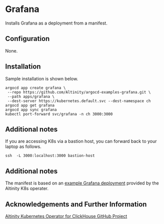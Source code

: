 # Grafana

Installs Grafana as a deployment from a manifest. 

## Configuration

None. 

## Installation

Sample installation is shown below. 

```
argocd app create grafana \
 --repo https://github.com/Altinity/argocd-examples-grafana.git \
 --path apps/grafana \
 --dest-server https://kubernetes.default.svc --dest-namespace ch
argocd app get grafana
argocd app sync grafana 
kubectl port-forward svc/grafana -n ch 3000:3000
```

## Additional notes

If you are accessing K8s via a bastion host, you can forward back to
your laptop as follows.

```
ssh  -L 3000:localhost:3000 bastion-host
```

## Additional notes

The manifest is based on an [example Grafana deployment](https://github.com/Altinity/clickhouse-operator/blob/master/deploy/grafana/grafana-manually/grafana.yaml)
provided by the Altinity K8s operater. 

## Acknowledgements and Further Information

[Altinity Kubernetes Operator for ClickHouse GitHub Project](https://github.com/Altinity/clickhouse-operator)
